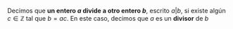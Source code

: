 Decimos que **un entero $a$ divide a otro entero $b$**, escrito $a\vert b$, si existe algún $c\in\mathbb{Z}$ tal que $b=ac$. En este caso, decimos que $a$ es un **divisor** de $b$